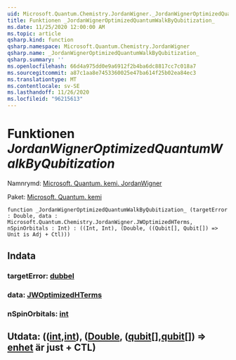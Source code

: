 ```yaml
---
uid: Microsoft.Quantum.Chemistry.JordanWigner._JordanWignerOptimizedQuantumWalkByQubitization_
title: Funktionen _JordanWignerOptimizedQuantumWalkByQubitization_
ms.date: 11/25/2020 12:00:00 AM
ms.topic: article
qsharp.kind: function
qsharp.namespace: Microsoft.Quantum.Chemistry.JordanWigner
qsharp.name: _JordanWignerOptimizedQuantumWalkByQubitization_
qsharp.summary: ''
ms.openlocfilehash: 66d4a975dd0e9a6912f2b4ba6dc8817cc7c018a7
ms.sourcegitcommit: a87c1aa8e7453360025e47ba614f25b02ea84ec3
ms.translationtype: MT
ms.contentlocale: sv-SE
ms.lasthandoff: 11/26/2020
ms.locfileid: "96215613"
---
```

# <a name="_jordanwigneroptimizedquantumwalkbyqubitization_-function"></a>Funktionen _JordanWignerOptimizedQuantumWalkByQubitization_

Namnrymd: [Microsoft. Quantum. kemi. JordanWigner](xref:Microsoft.Quantum.Chemistry.JordanWigner)

Paket: [Microsoft. Quantum. kemi](https://nuget.org/packages/Microsoft.Quantum.Chemistry)




```qsharp
function _JordanWignerOptimizedQuantumWalkByQubitization_ (targetError : Double, data : Microsoft.Quantum.Chemistry.JordanWigner.JWOptimizedHTerms, nSpinOrbitals : Int) : ((Int, Int), (Double, ((Qubit[], Qubit[]) => Unit is Adj + Ctl)))
```


## <a name="input"></a>Indata

### <a name="targeterror--double"></a>targetError: [dubbel](xref:microsoft.quantum.lang-ref.double)




### <a name="data--jwoptimizedhterms"></a>data: [JWOptimizedHTerms](xref:Microsoft.Quantum.Chemistry.JordanWigner.JWOptimizedHTerms)




### <a name="nspinorbitals--int"></a>nSpinOrbitals: [int](xref:microsoft.quantum.lang-ref.int)





## <a name="output--intintdoublequbitqubit--unit--is-adj--ctl"></a>Utdata: (([int](xref:microsoft.quantum.lang-ref.int),[int](xref:microsoft.quantum.lang-ref.int)), ([Double](xref:microsoft.quantum.lang-ref.double), ([qubit](xref:microsoft.quantum.lang-ref.qubit)[],[qubit](xref:microsoft.quantum.lang-ref.qubit)[]) => [enhet](xref:microsoft.quantum.lang-ref.unit)  är just + CTL)


